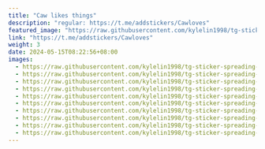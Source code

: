 ```yaml
---
title: "Caw likes things"
description: "regular: https://t.me/addstickers/Cawloves"
featured_image: "https://raw.githubusercontent.com/kylelin1998/tg-sticker-spreading-worldwide-images/main/img/1dd7d2a6-166e-4a80-a7fd-0463f38f6ca9.jpg"
link: "https://t.me/addstickers/Cawloves"
weight: 3
date: 2024-05-15T08:22:56+08:00
images:
  - https://raw.githubusercontent.com/kylelin1998/tg-sticker-spreading-worldwide-images/main/img/1dd7d2a6-166e-4a80-a7fd-0463f38f6ca9.jpg
  - https://raw.githubusercontent.com/kylelin1998/tg-sticker-spreading-worldwide-images/main/img/7928b008-8434-432d-9bdd-fc08368bc983.jpg
  - https://raw.githubusercontent.com/kylelin1998/tg-sticker-spreading-worldwide-images/main/img/09447611-466f-4979-a916-9cf588eaa006.jpg
  - https://raw.githubusercontent.com/kylelin1998/tg-sticker-spreading-worldwide-images/main/img/69c1931f-fe0e-4aab-81c3-9a482dd163e7.jpg
  - https://raw.githubusercontent.com/kylelin1998/tg-sticker-spreading-worldwide-images/main/img/190f4b74-b687-42d9-8481-4d6d450c8b80.jpg
  - https://raw.githubusercontent.com/kylelin1998/tg-sticker-spreading-worldwide-images/main/img/7574e075-57e0-4cdb-83ce-8ddf61862730.jpg
  - https://raw.githubusercontent.com/kylelin1998/tg-sticker-spreading-worldwide-images/main/img/b37a2acf-0232-4f3a-a6a0-0bc1a09ad40a.jpg
  - https://raw.githubusercontent.com/kylelin1998/tg-sticker-spreading-worldwide-images/main/img/a1b5e11b-5aa7-4b1d-8e13-d388d4df5c9c.jpg
  - https://raw.githubusercontent.com/kylelin1998/tg-sticker-spreading-worldwide-images/main/img/76314c0f-44c7-40ae-b71f-b02cb68bbbe2.jpg
  - https://raw.githubusercontent.com/kylelin1998/tg-sticker-spreading-worldwide-images/main/img/d7a3cbd6-cdb6-4b10-a55f-de298e8b87b8.jpg
---
```

